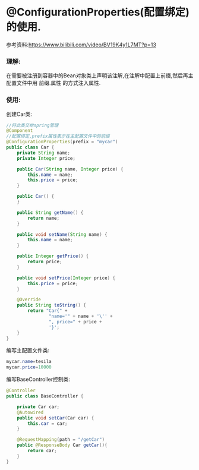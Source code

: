 # @ConfigurationProperties(配置绑定)的使用.
参考资料:https://www.bilibili.com/video/BV19K4y1L7MT?p=13

### 理解:
在需要被注册到容器中的Bean对象类上声明该注解,在注解中配置上前缀,然后再主配置文件中用 前缀.属性 的方式注入属性.

### 使用:
创建Car类:
```java
//将此类交给spring管理
@Component
//配置绑定,prefix属性表示在主配置文件中的前缀
@ConfigurationProperties(prefix = "mycar")
public class Car {
    private String name;
    private Integer price;

    public Car(String name, Integer price) {
        this.name = name;
        this.price = price;
    }

    public Car() {
    }

    public String getName() {
        return name;
    }

    public void setName(String name) {
        this.name = name;
    }

    public Integer getPrice() {
        return price;
    }

    public void setPrice(Integer price) {
        this.price = price;
    }

    @Override
    public String toString() {
        return "Car{" +
                "name='" + name + '\'' +
                ", price=" + price +
                '}';
    }
}
```
编写主配置文件类:
```java
mycar.name=tesila
mycar.price=10000
```
编写BaseController控制类:
```java
@Controller
public class BaseController {

    private Car car;
    @Autowired
    public void setCar(Car car) {
        this.car = car;
    }

    @RequestMapping(path = "/getCar")
    public @ResponseBody Car getCar(){
        return car;
    }
}
```